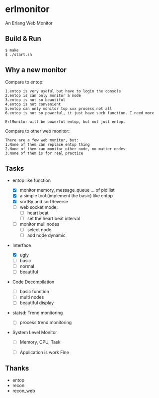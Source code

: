 erlmonitor
=====

An Erlang Web Monitor

Build & Run
--------------

    $ make
    $ ./start.sh
    
Why a new monitor
---------------------
Compare to entop:

    1.entop is very useful but have to login the console
    2.entop is can only monitor a node
    3.entop is not so beautiful
    4.entop is not convenient
    5.entop can only monitor top xxx process not all
    6.entop is not so powerful, it just have such function. I need more 
    
    ErlMonitor will be powerful entop, but not just entop.
    
Compare to other web monitor::
    
    There are a few web monitor, but:
    1.None of them can replace entop thing
    2.None of them can monitor other node, no matter nodes
    3.None of them is for real practice


Tasks
-------

- entop like function

    - [x] monitor memory, message_queue ... of pid list
    - [x] a simple tool (implement the basic) like entop
    - [x] sortBy and sortReverse
    - [ ] web socket mode:
        - [ ] heart beat
        - [ ] set the heart beat interval
    - [ ] monitor muli nodes
        - [ ] select node
        - [ ] add node dynamic

- Interface 

    - [x] ugly
    - [ ] basic
    - [ ] normal
    - [ ] beautiful

- Code Decompilation

    - [ ] basic function
    - [ ] multi nodes
    - [ ] beautiful display

- statsd: Trend monitoring
    - [ ] process trend monitoring

- System Level Monitor
    
    - [ ] Memory, CPU, Task
    - [ ] Application is work Fine



Thanks
------------

- entop
- recon
- recon_web


    
    
